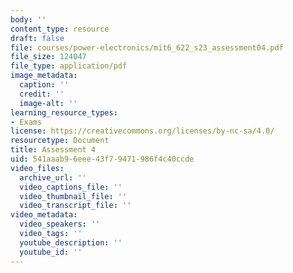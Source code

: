```yaml
---
body: ''
content_type: resource
draft: false
file: courses/power-electronics/mit6_622_s23_assessment04.pdf
file_size: 124047
file_type: application/pdf
image_metadata:
  caption: ''
  credit: ''
  image-alt: ''
learning_resource_types:
- Exams
license: https://creativecommons.org/licenses/by-nc-sa/4.0/
resourcetype: Document
title: Assessment 4
uid: 541aaab9-6eee-43f7-9471-986f4c40ccde
video_files:
  archive_url: ''
  video_captions_file: ''
  video_thumbnail_file: ''
  video_transcript_file: ''
video_metadata:
  video_speakers: ''
  video_tags: ''
  youtube_description: ''
  youtube_id: ''
---
```

